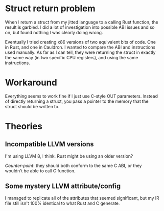 # Struct return problem

When I return a struct from my jitted language to a calling Rust function, the result is garbled. I did a lot of investigation into possible ABI issues and so on, but found nothing I was clearly doing wrong.

Eventually I tried creating x86 versions of two equivalent bits of code. One in Rust, and one in Cauldron. I wanted to compare the ABI and instructions used manually. As far as I can tell, they were returning the struct in exactly the same way (in two specific CPU registers), and using the same instructions.

# Workaround

Everything seems to work fine if I just use C-style OUT parameters. Instead of directly returning a struct, you pass a pointer to the memory that the struct should be written to.

# Theories

## Incompatible LLVM versions

I'm using LLVM 8, I think. Rust might be using an older version?

*Counter-point*: they should both conform to the same C ABI, or they wouldn't be able to call C function.

## Some mystery LLVM attribute/config

I managed to replicate all of the attributes that seemed significant, but my IR file still isn't 100% identical to what Rust and C generate.
